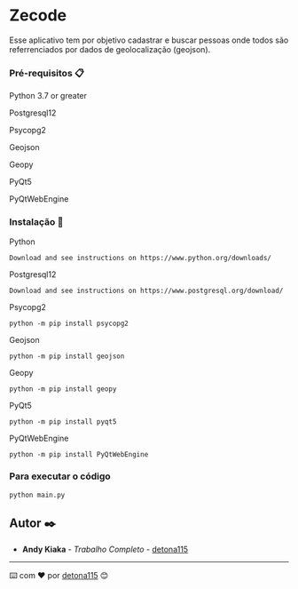 # Zecode

Esse aplicativo tem por objetivo cadastrar e buscar pessoas onde todos são referrenciados por dados de geolocalização (geojson).

### Pré-requisitos 📋

Python 3.7 or greater

Postgresql12

Psycopg2

Geojson

Geopy

PyQt5

PyQtWebEngine
### Instalação 🔧

Python
```
Download and see instructions on https://www.python.org/downloads/
```

Postgresql12
```
Download and see instructions on https://www.postgresql.org/download/
```

Psycopg2
```
python -m pip install psycopg2
```

Geojson
```
python -m pip install geojson
```

Geopy 
```
python -m pip install geopy
```

PyQt5
```
python -m pip install pyqt5
```

PyQtWebEngine
```
python -m pip install PyQtWebEngine
```
### Para executar o código

```
python main.py
```

## Autor ✒️

* **Andy Kiaka** - *Trabalho Completo* - [detona115](https://github.com/detona115)

---
⌨️ com ❤️ por [detona115](https://github.com/detona115) 😊

